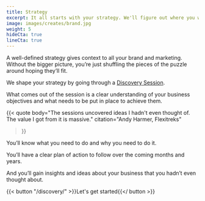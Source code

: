 ```yaml
---
title: Strategy
excerpt: It all starts with your strategy. We'll figure out where you want to go with your business, and what needs to be put in place to get you there.
image: images/creates/brand.jpg
weight: 5
hideCta: true
lineCta: true
---
```


A well-defined strategy gives context to all your brand and marketing. Without the bigger picture, you’re just shuffling the pieces of the puzzle around hoping they’ll fit.

We shape your strategy by going through a [Discovery Session](/discovery/).

What comes out of the session is a clear understanding of your business objectives and what needs to be put in place to achieve them.

{{< quote
	body="The sessions uncovered ideas I hadn't even thought of. The value I got from it is massive."
	citation="Andy Harmer, Flexitreks"
>}}

You’ll know what you need to do and why you need to do it.

You’ll have a clear plan of action to follow over the coming months and years.

And you’ll gain insights and ideas about your business that you hadn’t even thought about.

{{< button "/discovery/" >}}Let's get started{{</ button >}}
